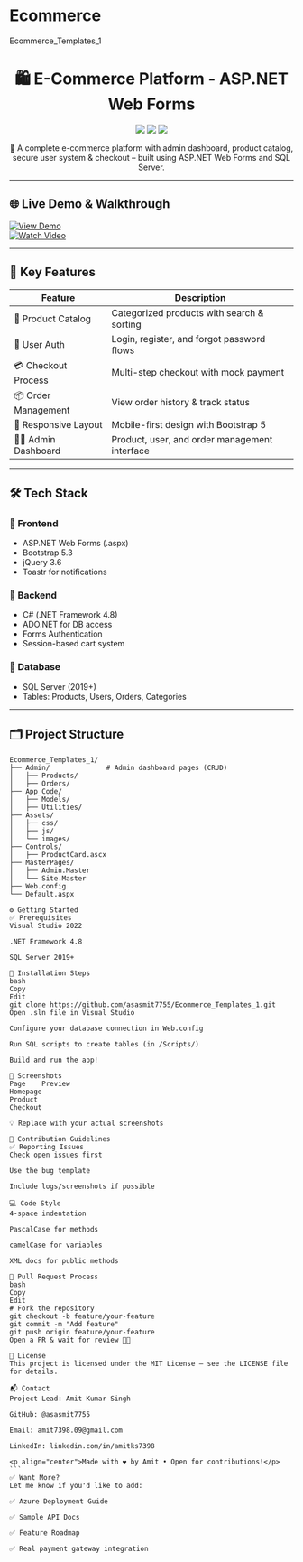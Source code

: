 # Ecommerce
Ecommerce_Templates_1

<h1 align="center">🛍️ E-Commerce Platform - ASP.NET Web Forms</h1>

<p align="center">
  <img src="https://img.shields.io/badge/ASP.NET-Web_Forms-blue" />
  <img src="https://img.shields.io/badge/License-MIT-green" />
  <img src="https://img.shields.io/github/last-commit/asasmit7755/Ecommerce_Templates_1" />
</p>

<p align="center">
  🚀 A complete e-commerce platform with admin dashboard, product catalog, secure user system & checkout – built using ASP.NET Web Forms and SQL Server.
</p>

---

## 🌐 Live Demo & Walkthrough

[![View Demo](https://img.shields.io/badge/View-Demo-brightgreen)](https://yourdemo.link)  
[![Watch Video](https://img.shields.io/badge/Watch-Video_Tutorial-red)](https://youtube.com/yourdemo)

---

## 📌 Key Features

| Feature              | Description                                          |
|----------------------|------------------------------------------------------|
| 🛒 Product Catalog    | Categorized products with search & sorting          |
| 🔐 User Auth          | Login, register, and forgot password flows          |
| 💳 Checkout Process   | Multi-step checkout with mock payment               |
| 📦 Order Management   | View order history & track status                   |
| 📱 Responsive Layout  | Mobile-first design with Bootstrap 5                |
| 🧑‍💻 Admin Dashboard    | Product, user, and order management interface        |

---

## 🛠 Tech Stack

### 🔷 Frontend
- ASP.NET Web Forms (.aspx)
- Bootstrap 5.3
- jQuery 3.6
- Toastr for notifications

### 🔶 Backend
- C# (.NET Framework 4.8)
- ADO.NET for DB access
- Forms Authentication
- Session-based cart system

### 🧩 Database
- SQL Server (2019+)
- Tables: Products, Users, Orders, Categories

---

## 🗂 Project Structure

```plaintext
Ecommerce_Templates_1/
├── Admin/              # Admin dashboard pages (CRUD)
│   ├── Products/
│   ├── Orders/
├── App_Code/
│   ├── Models/
│   ├── Utilities/
├── Assets/
│   ├── css/
│   ├── js/
│   └── images/
├── Controls/
│   ├── ProductCard.ascx
├── MasterPages/
│   ├── Admin.Master
│   └── Site.Master
├── Web.config
└── Default.aspx

⚙️ Getting Started
✅ Prerequisites
Visual Studio 2022

.NET Framework 4.8

SQL Server 2019+

🚀 Installation Steps
bash
Copy
Edit
git clone https://github.com/asasmit7755/Ecommerce_Templates_1.git
Open .sln file in Visual Studio

Configure your database connection in Web.config

Run SQL scripts to create tables (in /Scripts/)

Build and run the app!

📸 Screenshots
Page	Preview
Homepage	
Product	
Checkout	

💡 Replace with your actual screenshots

🤝 Contribution Guidelines
✅ Reporting Issues
Check open issues first

Use the bug template

Include logs/screenshots if possible

💻 Code Style
4-space indentation

PascalCase for methods

camelCase for variables

XML docs for public methods

🔀 Pull Request Process
bash
Copy
Edit
# Fork the repository
git checkout -b feature/your-feature
git commit -m "Add feature"
git push origin feature/your-feature
Open a PR & wait for review 👨‍💻

📜 License
This project is licensed under the MIT License – see the LICENSE file for details.

📬 Contact
Project Lead: Amit Kumar Singh

GitHub: @asasmit7755

Email: amit7398.09@gmail.com

LinkedIn: linkedin.com/in/amitks7398

<p align="center">Made with ❤️ by Amit • Open for contributions!</p> ```
✅ Want More?
Let me know if you'd like to add:

✅ Azure Deployment Guide

✅ Sample API Docs

✅ Feature Roadmap

✅ Real payment gateway integration

